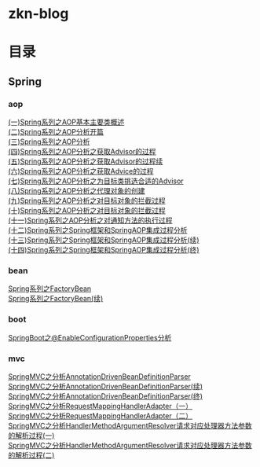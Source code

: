 # zkn-blog
# 目录
## Spring
### aop
[(一)Spring系列之AOP基本主要类概述](https://github.com/zhangconan/zkn-blog/blob/master/src/main/java/zkn/spring/aop/(%E4%B8%80)Spring%E7%B3%BB%E5%88%97%E4%B9%8BAOP%E5%9F%BA%E6%9C%AC%E4%B8%BB%E8%A6%81%E7%B1%BB%E6%A6%82%E8%BF%B0.md)  
[(二)Spring系列之AOP分析开篇](https://github.com/zhangconan/zkn-blog/blob/master/src/main/java/zkn/spring/aop/(%E4%BA%8C)Spring%E7%B3%BB%E5%88%97%E4%B9%8BAOP%E5%88%86%E6%9E%90%E5%BC%80%E7%AF%87.md)  
[(三)Spring系列之AOP分析](https://github.com/zhangconan/zkn-blog/blob/master/src/main/java/zkn/spring/aop/(%E4%B8%89)Spring%E7%B3%BB%E5%88%97%E4%B9%8BAOP%E5%88%86%E6%9E%90.md)  
[(四)Spring系列之AOP分析之获取Advisor的过程](https://github.com/zhangconan/zkn-blog/blob/master/src/main/java/zkn/spring/aop/(%E5%9B%9B)Spring%E7%B3%BB%E5%88%97%E4%B9%8BAOP%E5%88%86%E6%9E%90%E4%B9%8B%E8%8E%B7%E5%8F%96Advisor%E7%9A%84%E8%BF%87%E7%A8%8B.md)  
[(五)Spring系列之AOP分析之获取Advisor的过程续](https://github.com/zhangconan/zkn-blog/blob/master/src/main/java/zkn/spring/aop/(%E4%BA%94)Spring%E7%B3%BB%E5%88%97%E4%B9%8BAOP%E5%88%86%E6%9E%90%E4%B9%8B%E8%8E%B7%E5%8F%96Advisor%E7%9A%84%E8%BF%87%E7%A8%8B%E7%BB%AD.md)  
[(六)Spring系列之AOP分析之获取Advice的过程](https://github.com/zhangconan/zkn-blog/blob/master/src/main/java/zkn/spring/aop/(%E5%85%AD)Spring%E7%B3%BB%E5%88%97%E4%B9%8BAOP%E5%88%86%E6%9E%90%E4%B9%8B%E8%8E%B7%E5%8F%96Advice%E7%9A%84%E8%BF%87%E7%A8%8B.md)  
[(七)Spring系列之AOP分析之为目标类挑选合适的Advisor](https://github.com/zhangconan/zkn-blog/blob/master/src/main/java/zkn/spring/aop/(%E4%B8%83)Spring%E7%B3%BB%E5%88%97%E4%B9%8BAOP%E5%88%86%E6%9E%90%E4%B9%8B%E4%B8%BA%E7%9B%AE%E6%A0%87%E7%B1%BB%E6%8C%91%E9%80%89%E5%90%88%E9%80%82%E7%9A%84Advisor.md)  
[(八)Spring系列之AOP分析之代理对象的创建](https://github.com/zhangconan/zkn-blog/blob/master/src/main/java/zkn/spring/aop/(%E5%85%AB)Spring%E7%B3%BB%E5%88%97%E4%B9%8BAOP%E5%88%86%E6%9E%90%E4%B9%8B%E4%BB%A3%E7%90%86%E5%AF%B9%E8%B1%A1%E7%9A%84%E5%88%9B%E5%BB%BA.md)  
[(九)Spring系列之AOP分析之对目标对象的拦截过程](https://github.com/zhangconan/zkn-blog/blob/master/src/main/java/zkn/spring/aop/(%E4%B9%9D)Spring%E7%B3%BB%E5%88%97%E4%B9%8BAOP%E5%88%86%E6%9E%90%E4%B9%8B%E5%AF%B9%E7%9B%AE%E6%A0%87%E5%AF%B9%E8%B1%A1%E7%9A%84%E6%8B%A6%E6%88%AA%E8%BF%87%E7%A8%8B.md)  
[(十)Spring系列之AOP分析之对目标对象的拦截过程](https://github.com/zhangconan/zkn-blog/blob/master/src/main/java/zkn/spring/aop/(%E5%8D%81)Spring%E7%B3%BB%E5%88%97%E4%B9%8BAOP%E5%88%86%E6%9E%90%E4%B9%8B%E5%AF%B9%E7%9B%AE%E6%A0%87%E5%AF%B9%E8%B1%A1%E7%9A%84%E6%8B%A6%E6%88%AA%E8%BF%87%E7%A8%8B.md)  
[(十一)Spring系列之AOP分析之对通知方法的执行过程](https://github.com/zhangconan/zkn-blog/blob/master/src/main/java/zkn/spring/aop/(%E5%8D%81%E4%B8%80)Spring%E7%B3%BB%E5%88%97%E4%B9%8BAOP%E5%88%86%E6%9E%90%E4%B9%8B%E5%AF%B9%E9%80%9A%E7%9F%A5%E6%96%B9%E6%B3%95%E7%9A%84%E6%89%A7%E8%A1%8C%E8%BF%87%E7%A8%8B.md)  
[(十二)Spring系列之Spring框架和SpringAOP集成过程分析](https://github.com/zhangconan/zkn-blog/blob/master/src/main/java/zkn/spring/aop/(%E5%8D%81%E4%BA%8C)Spring%E7%B3%BB%E5%88%97%E4%B9%8BSpring%E6%A1%86%E6%9E%B6%E5%92%8CSpringAOP%E9%9B%86%E6%88%90%E8%BF%87%E7%A8%8B%E5%88%86%E6%9E%90.md)  
[(十三)Spring系列之Spring框架和SpringAOP集成过程分析(续)](https://github.com/zhangconan/zkn-blog/blob/master/src/main/java/zkn/spring/aop/(%E5%8D%81%E4%B8%89)Spring%E7%B3%BB%E5%88%97%E4%B9%8BSpring%E6%A1%86%E6%9E%B6%E5%92%8CSpringAOP%E9%9B%86%E6%88%90%E8%BF%87%E7%A8%8B%E5%88%86%E6%9E%90(%E7%BB%AD).md)  
[(十四)Spring系列之Spring框架和SpringAOP集成过程分析(终)](https://github.com/zhangconan/zkn-blog/blob/master/src/main/java/zkn/spring/aop/(%E5%8D%81%E5%9B%9B)Spring%E7%B3%BB%E5%88%97%E4%B9%8BSpring%E6%A1%86%E6%9E%B6%E5%92%8CSpringAOP%E9%9B%86%E6%88%90%E8%BF%87%E7%A8%8B%E5%88%86%E6%9E%90(%E7%BB%88).md)  
### bean
[Spring系列之FactoryBean](https://github.com/zhangconan/zkn-blog/blob/master/src/main/java/zkn/spring/bean/20180819(1)Spring%E7%B3%BB%E5%88%97%E4%B9%8BFactoryBean.md)  
[Spring系列之FactoryBean(续)](https://github.com/zhangconan/zkn-blog/blob/master/src/main/java/zkn/spring/bean/20180819(2)Spring%E7%B3%BB%E5%88%97%E4%B9%8BFactoryBean(%E7%BB%AD).md)

### boot
[SpringBoot之@EnableConfigurationProperties分析](https://github.com/zhangconan/zkn-blog/blob/master/src/main/java/zkn/spring/boot/20180820(1)SpringBoot%E4%B9%8B%40EnableConfigurationProperties%E5%88%86%E6%9E%90.md)
### mvc 
[SpringMVC之分析AnnotationDrivenBeanDefinitionParser](https://github.com/zhangconan/zkn-blog/blob/master/src/main/java/zkn/spring/mvc/20180821(1)SpringMVC%E4%B9%8B%E5%88%86%E6%9E%90AnnotationDrivenBeanDefinitionParser.md)  
[SpringMVC之分析AnnotationDrivenBeanDefinitionParser(续)](https://blog.csdn.net/zknxx/article/details/78377465)  
[SpringMVC之分析AnnotationDrivenBeanDefinitionParser(终)](https://blog.csdn.net/zknxx/article/details/78440244)  
[SpringMVC之分析RequestMappingHandlerAdapter（一）](https://blog.csdn.net/zknxx/article/details/78336199)  
[SpringMVC之分析RequestMappingHandlerAdapter（二）](https://blog.csdn.net/zknxx/article/details/78376994)  
[SpringMVC之分析HandlerMethodArgumentResolver请求对应处理器方法参数的解析过程(一)](https://blog.csdn.net/zknxx/article/details/78239951)  
[SpringMVC之分析HandlerMethodArgumentResolver请求对应处理器方法参数的解析过程(二)](https://blog.csdn.net/zknxx/article/details/78266740) 




